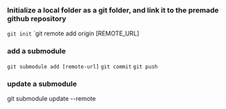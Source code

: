 ### Initialize a local folder as a git folder, and link it to the premade github repository
`git init`
`git remote add origin [REMOTE_URL]

### add a submodule
`git submodule add [remote-url]`
`git commit`
`git push`

### update a submodule
git submodule update --remote